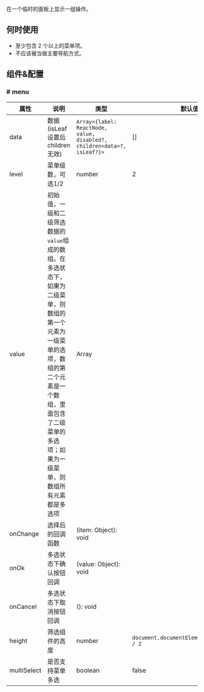 
在一个临时的面板上显示一组操作。

## 何时使用
- 至少包含 2 个以上的菜单项。
- 不应该被当做主要导航方式。

## 组件&配置

### # menu

| 属性 | 说明 | 类型 | 默认值 | 
| ----|-----|------|------ | 
| data    |  数据(isLeaf 设置后 children 无效)  | `Array<{label: ReactNode, value, disabled?, children<data>?, isLeaf?}>` | [] |
| level    |  菜单级数，可选1/2  | number  | 2 |
| value    |  初始值，一级和二级筛选数据的`value`组成的数组。在多选状态下，如果为二级菜单，则数组的第一个元素为一级菜单的选项，数组的第二个元素是一个数组，里面包含了二级菜单的多选项；如果为一级菜单，则数组所有元素都是多选项  | Array | |
| onChange    |   选择后的回调函数    | (item: Object): void  |  |
| onOk    |  多选状态下确认按钮回调  | (value: Object): void  |  |
| onCancel    |   多选状态下取消按钮回调  | (): void  |  |
| height    |   筛选组件的高度   | number  | `document.documentElement.clientHeight / 2` |
| multiSelect    |   是否支持菜单多选  | boolean  | false |
